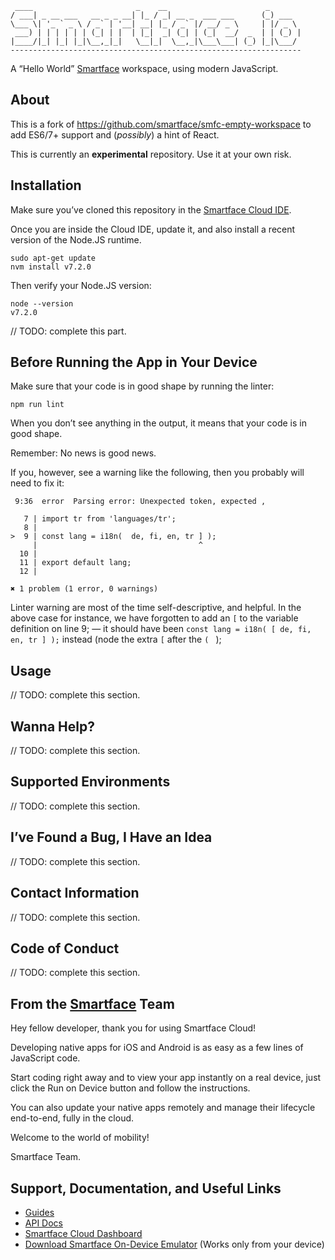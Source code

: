 
     ____                       _    __                      _
    / ___| _ __ ___   __ _ _ __| |_ / _| __ _  ___ ___      (_) ___
    \___ \| '_ ` _ \ / _` | '__| __| |_ / _` |/ __/ _ \     | |/ _ \
     ___) | | | | | | (_| | |  | |_|  _| (_| | (_|  __/  _  | | (_) |
    |____/|_| |_| |_|\__,_|_|   \__|_|  \__,_|\___\___| (_) |_|\___/
    -----------------------------------------------------------------

A “Hello World” [Smartface](https://www.smartface.io) workspace, using modern JavaScript.

## About

This is a fork of <https://github.com/smartface/smfc-empty-workspace> to add ES6/7+ support and (*possibly*) a hint of React.

This is currently an **experimental** repository. Use it at your own risk.

## Installation

Make sure you’ve cloned this repository in the [Smartface Cloud IDE](https://cloud.smartface.io/Home/Index).

Once you are inside the Cloud IDE, update it, and also install a recent version of the Node.JS runtime.

```
sudo apt-get update
nvm install v7.2.0
```

Then verify your Node.JS version:

```
node --version
v7.2.0
```

// TODO: complete this part.

## Before Running the App in Your Device

Make sure that your code is in good shape by running the linter:

```
npm run lint
```

When you don’t see anything in the output, it means that your code is in good shape.

Remember: No news is good news.

If you, however, see a warning like the following, then you probably will need to fix it:

```
 9:36  error  Parsing error: Unexpected token, expected ,

   7 | import tr from 'languages/tr';
   8 |
>  9 | const lang = i18n(  de, fi, en, tr ] );
     |                                    ^
  10 |
  11 | export default lang;
  12 |

✖ 1 problem (1 error, 0 warnings)
```

Linter warning are most of the time self-descriptive, and helpful. In the above case for instance, we have forgotten to add an `[` to the variable definition on line 9; — it should have been `const lang = i18n( [ de, fi, en, tr ] );` instead (node the extra `[` after the `( ` );

## Usage

// TODO: complete this section.

## Wanna Help?

// TODO: complete this section.

## Supported Environments

// TODO: complete this section.

## I’ve Found a Bug, I Have an Idea

// TODO: complete this section.

## Contact Information

// TODO: complete this section.

## Code of Conduct

// TODO: complete this section.

## From the [Smartface](https://www.smartface.io) Team

Hey fellow developer, thank you for using Smartface Cloud!

Developing native apps for iOS and Android is as easy as a few lines of JavaScript code.

Start coding right away and to view your app instantly on a real device, just click the Run on Device button and follow the instructions.

You can also update your native apps remotely and manage their lifecycle end-to-end, fully in the cloud.

Welcome to the world of mobility!

Smartface Team.

## Support, Documentation, and Useful Links

* [Guides](https://www.smartface.io/guides)
* [API Docs](https://docs.smartface.io)
* [Smartface Cloud Dashboard](https://cloud.smartface.io)
* [Download Smartface On-Device Emulator](https://smf.to/app) (Works only from your device)